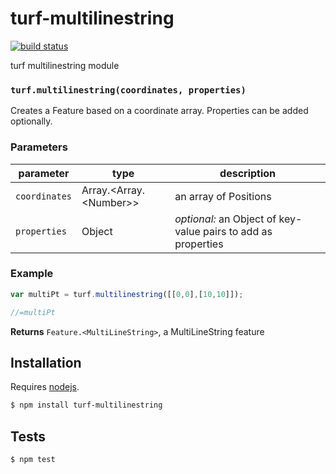 # turf-multilinestring

[![build status](https://secure.travis-ci.org/Turfjs/turf-multilinestring.png)](http://travis-ci.org/Turfjs/turf-multilinestring)

turf multilinestring module


### `turf.multilinestring(coordinates, properties)`

Creates a Feature based on a
coordinate array. Properties can be added optionally.


### Parameters

| parameter     | type                         | description                                                   |
| ------------- | ---------------------------- | ------------------------------------------------------------- |
| `coordinates` | Array\.\<Array\.\<Number\>\> | an array of Positions                                         |
| `properties`  | Object                       | _optional:_ an Object of key-value pairs to add as properties |


### Example

```js
var multiPt = turf.multilinestring([[0,0],[10,10]]);

//=multiPt
```


**Returns** `Feature.<MultiLineString>`, a MultiLineString feature

## Installation

Requires [nodejs](http://nodejs.org/).

```sh
$ npm install turf-multilinestring
```

## Tests

```sh
$ npm test
```


